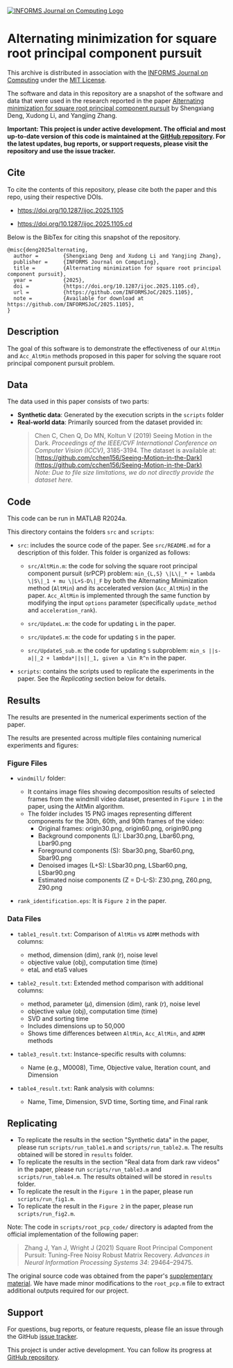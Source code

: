 [![INFORMS Journal on Computing Logo](https://INFORMSJoC.github.io/logos/INFORMS_Journal_on_Computing_Header.jpg)](https://pubsonline.informs.org/journal/ijoc)

# Alternating minimization for square root principal component pursuit

This archive is distributed in association with the [INFORMS Journal on Computing](https://pubsonline.informs.org/journal/ijoc) under the [MIT License](LICENSE).

The software and data in this repository are a snapshot of the software and data that were used in the research reported in the paper [Alternating minimization for square root principal component pursuit](https://doi.org/10.1287/ijoc.2025.1105) by Shengxiang Deng, Xudong Li, and Yangjing Zhang.

**Important: This project is under active development. The official and most up-to-date version of this code is maintained at the [GitHub repository](https://github.com/MatOpt/srPCP_code). For the latest updates, bug reports, or support requests, please visit the repository and use the issue tracker.**

## Cite

To cite the contents of this repository, please cite both the paper and this repo, using their respective DOIs.
- https://doi.org/10.1287/ijoc.2025.1105

- https://doi.org/10.1287/ijoc.2025.1105.cd

Below is the BibTex for citing this snapshot of the repository.

```
@misc{deng2025alternating,
  author =        {Shengxiang Deng and Xudong Li and Yangjing Zhang},
  publisher =     {INFORMS Journal on Computing},
  title =         {Alternating minimization for square root principal component pursuit}, 
  year =          {2025},
  doi =           {https://doi.org/10.1287/ijoc.2025.1105.cd},
  url =           {https://github.com/INFORMSJoC/2025.1105}, 
  note =          {Available for download at https://github.com/INFORMSJoC/2025.1105},
} 
```

## Description
The goal of this software is to demonstrate the effectiveness of our `AltMin` and `Acc_AltMin` methods proposed in this paper for solving the square root principal component pursuit problem.

## Data
The data used in this paper consists of two parts:
- **Synthetic data**: Generated by the execution scripts in the `scripts` folder
- **Real-world data**: Primarily sourced from the dataset provided in:  
  > Chen C, Chen Q, Do MN, Koltun V (2019) Seeing Motion in the Dark. *Proceedings of the IEEE/CVF International Conference on Computer Vision (ICCV)*, 3185-3194.
The dataset is available at:  
[https://github.com/cchen156/Seeing-Motion-in-the-Dark](https://github.com/cchen156/Seeing-Motion-in-the-Dark)  
*Note: Due to file size limitations, we do not directly provide the dataset here.*


## Code
This code can be run in MATLAB R2024a.

This directory contains the folders `src` and `scripts`:
* `src`: includes the source code of the paper. See `src/README.md` for a description of this folder. This folder is organized as follows:
  * `src/AltMin.m`: the code  for solving the square root principal component pursuit (srPCP) problem:
``min_{L,S} \|L\|_* + lambda \|S\|_1 + mu \|L+S-D\|_F`` 
  by both the Alternating Minimization method (`AltMin`) and its accelerated version (`Acc_AltMin`) in the paper. `Acc_AltMin` is implemented through the same function by modifying the input `options` parameter (specifically `update_method` and `acceleration_rank`).

  * `src/UpdateL.m`: the code for updating `L` in the paper.
  * `src/UpdateS.m`: the code for updating `S` in the paper.
  * `src/UpdateS_sub.m`: the code for updating `S` subproblem:
  ``min_s ||s-a||_2 + lambda*||s||_1, given a \in R^n`` in the paper.
* `scripts`: contains the scripts used to replicate the experiments in the paper. See the *Replicating* section below for details.


## Results
The results are presented in the numerical experiments section of the paper. 

The results are presented across multiple files containing numerical experiments and figures:

### Figure Files
* `windmill/` folder:
  - It contains image files showing decomposition results of selected frames from the windmill video dataset, presented in `Figure 1` in the paper, using the AltMin algorithm. 
  - The folder includes 15 PNG images representing different components for the 30th, 60th, and 90th frames of the video:
    - Original frames: origin30.png, origin60.png, origin90.png
    - Background components (L): Lbar30.png, Lbar60.png, Lbar90.png
    - Foreground components (S): Sbar30.png, Sbar60.png, Sbar90.png
    - Denoised images (L+S): LSbar30.png, LSbar60.png, LSbar90.png
    - Estimated noise components (Z = D-L-S): Z30.png, Z60.png, Z90.png

* `rank_identification.eps`: 
  It is `Figure 2` in the paper.
  
### Data Files
* `table1_result.txt`: Comparison of `AltMin` vs `ADMM` methods with columns:
  - method, dimension (dim), rank (r), noise level
  - objective value (obj), computation time (time)
  - etaL and etaS values

* `table2_result.txt`: Extended method comparison with additional columns:
  - method, parameter ($\mu$), dimension (dim), rank (r), noise level
  - objective value (obj), computation time (time)
  - SVD  and sorting time 
  - Includes dimensions up to 50,000
  - Shows time differences between `AltMin`, `Acc_AltMin`, and `ADMM` methods

* `table3_result.txt`: Instance-specific results with columns:
  - Name (e.g., M0008), Time, Objective value,  Iteration count, and Dimension

* `table4_result.txt`: Rank analysis with columns:
  - Name, Time, Dimension, SVD time, Sorting time, and Final rank

## Replicating


* To replicate the results in the section "Synthetic data" in the paper, please run `scripts/run_table1.m` and `scripts/run_table2.m`. The results obtained will be stored in `results` folder.
* To replicate the results in the section "Real data from dark raw videos" in the paper, please run `scripts/run_table3.m` and `scripts/run_table4.m`. The results obtained will be stored in  `results` folder.
* To replicate the result in the `Figure 1` in the paper, please run `scripts/run_fig1.m`.
* To replicate the result in the `Figure 2` in the paper, please run `scripts/run_fig2.m`.

Note: The code in `scripts/root_pcp_code/` directory is adapted from the official implementation of the following paper:

> Zhang J, Yan J, Wright J (2021) Square Root Principal Component Pursuit: Tuning-Free Noisy Robust Matrix Recovery. *Advances in Neural Information Processing Systems 34*: 29464–29475.

The original source code was obtained from the paper's [supplementary material](https://openreview.net/attachment?id=NNZ0caVe2ak&name=supplementary_material).
We have made minor modifications to the `root_pcp.m` file to extract additional outputs required for our project.

## Support

For questions, bug reports, or feature requests, please file an issue through the GitHub [issue tracker](https://github.com/MatOpt/srPCP_code/issues/new).

This project is under active development. You can follow its progress at [GitHub repository](https://github.com/MatOpt/srPCP_code).
